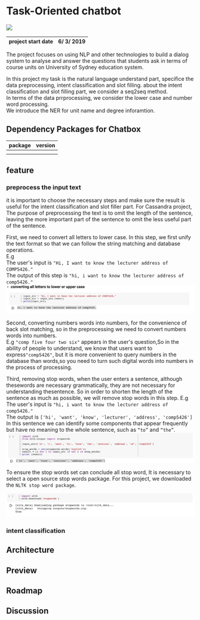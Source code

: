 # Task-Oriented chatbot
<img src="https://cdn.technologyadvice.com/wp-content/uploads/2018/02/friendly-chatbot-700x408.jpg">

|project start date|6/ 3/ 2019|
|:---:|:---:|

The project focuses on using NLP and other technologies to build a dialog system to analyse and answer the questions that students ask in terms of course units on University of Sydney education system.  

In this project my task is the natural language understand part, specifice the data preprocessing, intent classification and slot filling. about the intent classification and slot filling part, we consider a seq2seq method.   
In terms of the data prrprocessing, we consider the lower case and number word processing.  
We introduce the NER for unit name and degree inforamtion.

## Dependency Packages for Chatbox
|package|version|
|:---:|:---:|
|||
|||

## feature

### preprocess the input text

it is important to choose the necessary steps and make sure the result is useful for the intent classification and slot filler part. For Cassandra project, The purpose of preprocessing the text is to omit the length of the sentence, leaving the more important part of the sentence to omit the less useful part of the sentence.

First, we need to convert all letters to lower case. In this step, we first unify the text format so that we can follow the string matching and database operations.  
E.g  
The user's input is `"Hi, I want to know the lecturer address of COMP5426."`  
The output of this step is `"hi, i want to know the lecturer address of comp5426."`
<img src="https://github.com/teddy-ssy/Task-oriented-chatbot/blob/master/reademe/preprocessing%201.png">

Second, converting numbers words into numbers, 
for the convenience of back slot matching, so in the preprocessing we need to convert numbers words into
numbers.  
E.g
`"comp five four two six"` appears in the user's question,So in the ability of people to understand, we know that users want to express`"comp5426"`, but it is more convenient to query numbers in the database than words,so you need to turn such digital words into numbers in the process of processing.

Third, removing stop words, 
when the user enters a sentence, although thesewords are necessary grammatically, they are not necessary for understanding thesentence. So in order to shorten the length of the sentence as much as possible, we
will remove stop words in this step.
E.g
The user's input is `"hi, i want to know the lecturer address of comp5426."`  
The output is `['hi', 'want', 'know', 'lecturer', 'address', 'comp5426']`  
In this sentence we can identify some components that appear frequently but have no meaning to the whole sentence, such as `“to”` and `“the”`.
<img src="https://github.com/teddy-ssy/Task-oriented-chatbot/blob/master/reademe/processing2.png">

To ensure the stop words set can conclude all stop word, It is necessary to select a open source stop words package. For this project, we downloaded the `NLTK stop word package`.

<img src="https://github.com/teddy-ssy/Task-oriented-chatbot/blob/master/reademe/preprocessing3.png">

### intent classification


## Architecture

## Preview

## Roadmap

## Discussion

